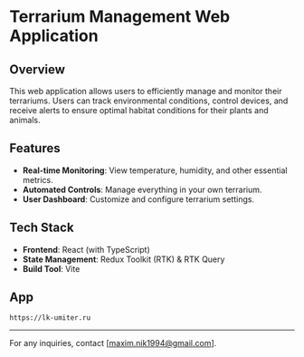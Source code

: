 # Terrarium Management Web Application

## Overview
This web application allows users to efficiently manage and monitor their terrariums. Users can track environmental conditions, control devices, and receive alerts to ensure optimal habitat conditions for their plants and animals.

## Features
- **Real-time Monitoring**: View temperature, humidity, and other essential metrics.
- **Automated Controls**: Manage everything in your own terrarium.
- **User Dashboard**: Customize and configure terrarium settings.

## Tech Stack
- **Frontend**: React (with TypeScript)
- **State Management**: Redux Toolkit (RTK) & RTK Query
- **Build Tool**: Vite

## App
```
https://lk-umiter.ru
```
---

For any inquiries, contact [maxim.nik1994@gmail.com].

